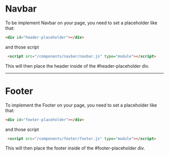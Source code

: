 # Navbar
To be implement Navbar on your page, you need to set a placeholder like that:
```html
<div id="header-placeholder"></div>
```
and those script 
```html
 <script src="/components/navbar/navbar.js" type="module"></script>
```

This will then place the header inside of the #header-placeholder div.


***
# Footer
To implement the Footer on your page, you need to set a placeholder like that:
```html
<div id="footer-placeholder"></div>
```
and those script 
```html
 <script src="/components/footer/footer.js" type="module"></script>
```

This will then place the footer inside of the #footer-placeholder div.